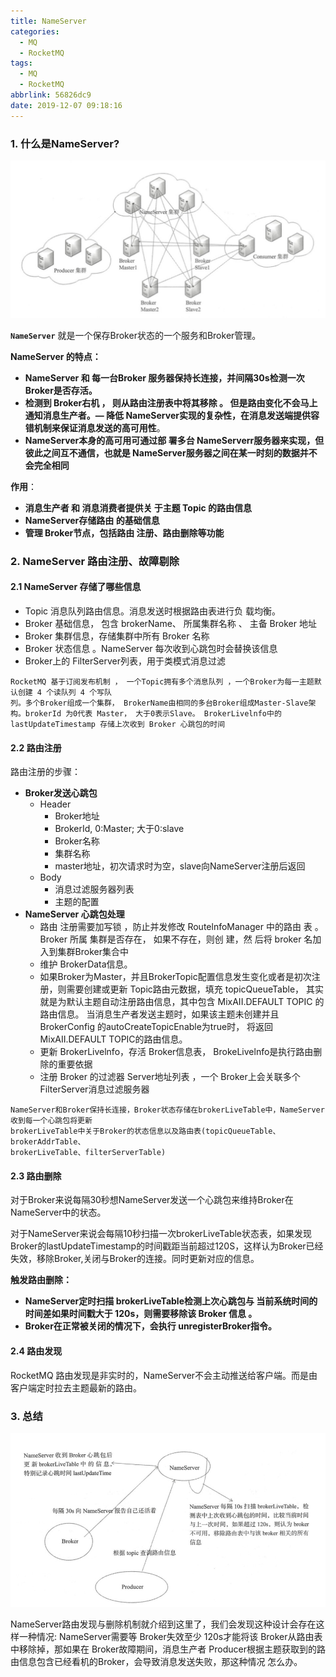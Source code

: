 ```yaml
---
title: NameServer
categories:
  - MQ
  - RocketMQ
tags:
  - MQ
  - RocketMQ
abbrlink: 56826dc9
date: 2019-12-07 09:18:16
---
```

### 1. 什么是NameServer?

![图解](https://github.com/mxsm/document/blob/master/image/MQ/RocketMQ/RocketMQ%E7%89%A9%E7%90%86%E9%83%A8%E7%BD%B2%E5%9B%BE.jpg?raw=true)

**`NameServer`** 就是一个保存Broker状态的一个服务和Broker管理。

**NameServer 的特点：**

- **NameServer 和 每一台Broker 服务器保持长连接，并间隔30s检测一次Broker是否存活。**
- **检测到 Broker右机 ， 则从路由注册表中将其移除 。 但是路由变化不会马上通知消息生产者。— 降低 NameServer实现的复杂性，在消息发送端提供容错机制来保证消息发送的高可用性**。
- **NameServer本身的高可用可通过部 署多台 NameServerr服务器来实现，但彼此之间互不通信，也就是 NameServer服务器之间在某一时刻的数据并不会完全相同**

**作用**：

- **消息生产者 和 消息消费者提供关 于主题 Topic 的路由信息**
- **NameServer存储路由 的基础信息**
- **管理 Broker节点，包括路由 注册、路由删除等功能** 

### 2. NameServer 路由注册、故障剔除

#### 2.1 NameServer 存储了哪些信息

-  Topic 消息队列路由信息。消息发送时根据路由表进行负 载均衡。
-  Broker 基础信息， 包含 brokerName、 所属集群名称 、 主备 Broker 地址
- Broker 集群信息，存储集群中所有 Broker 名称
- Broker 状态信息 。NameServer 每次收到心跳包时会替换该信息 
- Broker上的 FilterServer列表，用于类模式消息过滤

```
RocketMQ 基于订阅发布机制 ， 一个Topic拥有多个消息队列 ，一个Broker为每一主题默认创建 4 个读队列 4 个写队
列。多个Broker组成一个集群， BrokerName由相同的多台Broker组成Master-Slave架构。brokerId 为0代表 Master， 大于0表示Slave。 BrokerLivelnfo中的lastUpdateTimestamp 存储上次收到 Broker 心跳包的时间

```

#### 2.2 路由注册

路由注册的步骤：

- **Broker发送心跳包**
  - Header
    - Broker地址
    - BrokerId, 0:Master; 大于0:slave
    - Broker名称
    - 集群名称
    - master地址，初次请求时为空，slave向NameServer注册后返回
  - Body
    - 消息过滤服务器列表
    - 主题的配置
- **NameServer 心跳包处理**
  - 路由 注册需要加写锁 ，防止并发修改 RoutelnfoManager 中的路由 表 。Broker 所属 集群是否存在， 如果不存在，则创 建，然 后将 broker 名加入到集群Broker集合中
  - 维护 BrokerData信息。
  - 如果Broker为Master，并且BrokerTopic配置信息发生变化或者是初次注册，则需要创建或更新 Topic路由元数据，填充 topicQueueTable， 其实就是为默认主题自动注册路由信息，其中包含 MixAII.DEFAULT TOPIC 的路由信息。 当消息生产者发送主题时，如果该主题未创建并且BrokerConfig 的autoCreateTopicEnable为true时， 将返回MixAII.DEFAULT TOPIC的路由信息。
  - 更新 BrokerLivelnfo，存活 Broker信息表， BrokeLivelnfo是执行路由删除的重要依据 
  - 注册 Broker 的过滤器 Server地址列表 ，一个 Broker上会关联多个 FilterServer消息过滤服务器

```
NameServer和Broker保持长连接，Broker状态存储在brokerLiveTable中，NameServer收到每一个心跳包将更新
brokerLiveTable中关于Broker的状态信息以及路由表(topicQueueTable、brokerAddrTable、
brokerLiveTable、filterServerTable)
```

#### 2.3 路由删除

对于Broker来说每隔30秒想NameServer发送一个心跳包来维持Broker在NameServer中的状态。

对于NameServer来说会每隔10秒扫描一次brokerLiveTable状态表，如果发现Broker的lastUpdateTimestamp的时间戳距当前超过120S，这样认为Broker已经失效，移除Broker,关闭与Broker的连接。同时更新对应的信息。

**触发路由删除：**

- **NameServer定时扫描 brokerLiveTable检测上次心跳包与 当前系统时间的时间差如果时间戳大于 120s，则需要移除该 Broker 信息 。**
- **Broker在正常被关闭的情况下，会执行 unregisterBroker指令。**

#### 2.4 路由发现

RocketMQ 路由发现是非实时的，NameServer不会主动推送给客户端。而是由客户端定时拉去主题最新的路由。

### 3. 总结

![图解](https://github.com/mxsm/document/blob/master/image/MQ/RocketMQ/NameServer%E8%B7%AF%E7%94%B1%E6%B3%A8%E5%86%8C%E5%88%A0%E9%99%A4%E5%8F%91%E7%8E%B0%E6%9C%BA%E5%88%B6.jpg?raw=true)

NameServer路由发现与删除机制就介绍到这里了，我们会发现这种设计会存在这样一种情况: NameServer需要等 Broker失效至少 120s才能将该 Broker从路由表中移除掉，那如果在 Broker故障期间，消息生产者 Producer根据主题获取到的路由信息包含已经看机的Broker，会导致消息发送失败，那这种情况 怎么办。